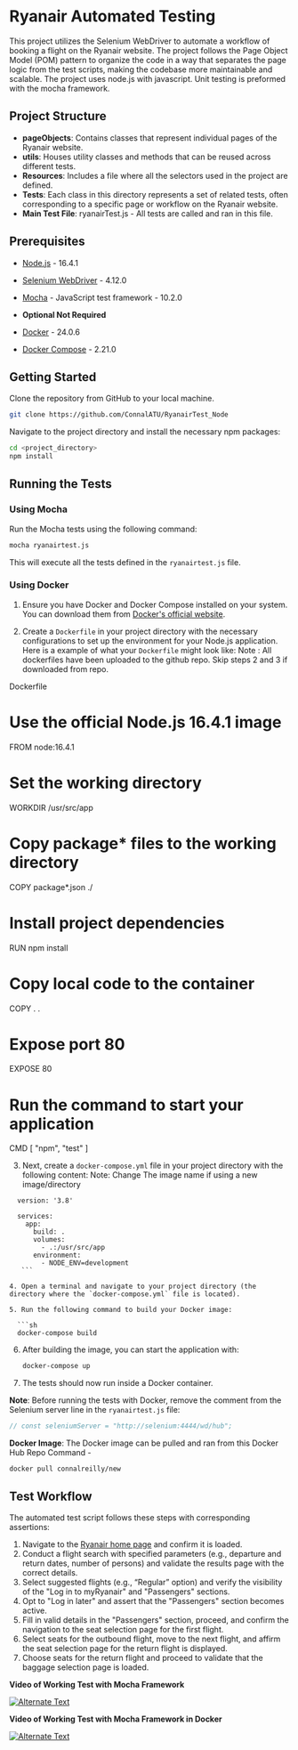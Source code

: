 
# Ryanair Automated Testing

This project utilizes the Selenium WebDriver to automate a workflow of booking a flight on the Ryanair website. The project follows the Page Object Model (POM) pattern to organize the code in a way that separates the page logic from the test scripts, making the codebase more maintainable and scalable. The project uses node.js with javascript. Unit testing is preformed with the mocha framework. 

## Project Structure

- **pageObjects**: Contains classes that represent individual pages of the Ryanair website.
- **utils**: Houses utility classes and methods that can be reused across different tests.
- **Resources**: Includes a file where all the selectors used in the project are defined.
- **Tests**: Each class in this directory represents a set of related tests, often corresponding to a specific page or workflow on the Ryanair website.
- **Main Test File**: ryanairTest.js - All tests are called and ran in this file.


## Prerequisites

- [Node.js](https://nodejs.org/) - 16.4.1
- [Selenium WebDriver](https://www.selenium.dev/) - 4.12.0
- [Mocha](https://mochajs.org/) - JavaScript test framework - 10.2.0

- **Optional Not Required** 
- [Docker](https://www.docker.com/) - 24.0.6
- [Docker Compose](https://www.docker.com/) - 2.21.0




## Getting Started

Clone the repository from GitHub to your local machine.

```sh
git clone https://github.com/ConnalATU/RyanairTest_Node
```

Navigate to the project directory and install the necessary npm packages:

```sh
cd <project_directory>
npm install
```

## Running the Tests

### Using Mocha

Run the Mocha tests using the following command:

```sh
mocha ryanairtest.js
```

This will execute all the tests defined in the `ryanairtest.js` file.

### Using Docker

1. Ensure you have Docker and Docker Compose installed on your system. You can download them from [Docker's official website](https://www.docker.com/).
   
2. Create a `Dockerfile` in your project directory with the necessary configurations to set up the environment for your Node.js application. Here is a example of what your `Dockerfile` might look like: Note : All dockerfiles have been uploaded to the github repo. Skip steps 2 and 3 if downloaded from repo.

Dockerfile
   # Use the official Node.js 16.4.1 image
FROM node:16.4.1

# Set the working directory
WORKDIR /usr/src/app

# Copy package* files to the working directory
COPY package*.json ./

# Install project dependencies
RUN npm install

# Copy local code to the container
COPY . .

# Expose port 80
EXPOSE 80

# Run the command to start your application
CMD [ "npm", "test" ]



3. Next, create a `docker-compose.yml` file in your project directory with the following content:
 Note: Change The image name if using a new image/directory
   
 ```yamal
   version: '3.8'
   
   services:
     app:
       build: .
       volumes:
         - .:/usr/src/app
       environment:
         - NODE_ENV=development
    ```

4. Open a terminal and navigate to your project directory (the directory where the `docker-compose.yml` file is located).

5. Run the following command to build your Docker image:

   ```sh
   docker-compose build
   ```

6. After building the image, you can start the application with:

   ```sh
   docker-compose up
   ```

7. The tests should now run inside a Docker container. 


**Note**: Before running the tests with Docker, remove the comment from the Selenium server line in the `ryanairtest.js` file:

```javascript
// const seleniumServer = "http://selenium:4444/wd/hub";
```

**Docker Image**: The Docker image can be pulled and ran from this Docker Hub Repo Command - 

```
docker pull connalreilly/new
```


## Test Workflow

The automated test script follows these steps with corresponding assertions:

1. Navigate to the [Ryanair home page](https://www.ryanair.com/) and confirm it is loaded.
2. Conduct a flight search with specified parameters (e.g., departure and return dates, number of persons) and validate the results page with the correct details.
3. Select suggested flights (e.g., “Regular” option) and verify the visibility of the "Log in to myRyanair" and "Passengers" sections.
4. Opt to "Log in later" and assert that the "Passengers" section becomes active.
5. Fill in valid details in the "Passengers" section, proceed, and confirm the navigation to the seat selection page for the first flight.
6. Select seats for the outbound flight, move to the next flight, and affirm the seat selection page for the return flight is displayed.
7. Choose seats for the return flight and proceed to validate that the baggage selection page is loaded.

**Video of Working Test with Mocha Framework**

[![Alternate Text](https://img.youtube.com/vi/NZMK8TiMSVg/0.jpg)](https://www.youtube.com/watch?v=NZMK8TiMSVg)


**Video of Working Test with Mocha Framework in Docker**

[![Alternate Text](https://img.youtube.com/vi/dWCWvD0nRVA/0.jpg)](https://www.youtube.com/watch?v=dWCWvD0nRVA)




